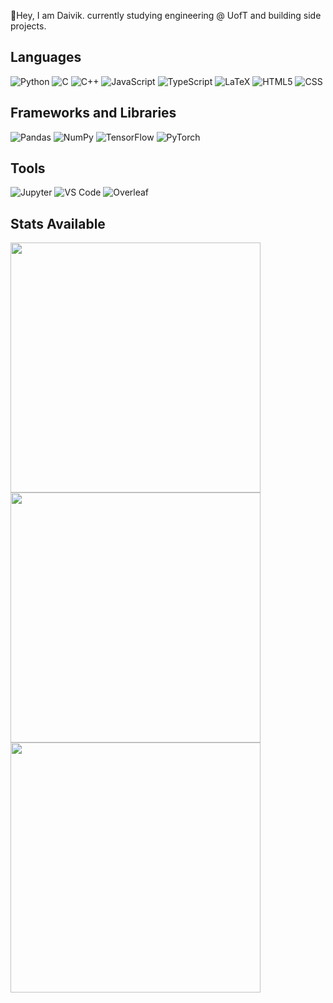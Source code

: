 👋Hey, I am Daivik. currently studying engineering @ UofT and building side projects.




## Languages

![Python](https://img.shields.io/badge/python-3670A0?style=for-the-badge&logo=python&logoColor=ffdd54)
![C](https://img.shields.io/badge/C-00599C?style=for-the-badge&logo=c&logoColor=white)
![C++](https://img.shields.io/badge/-C++-00599C?style=for-the-badge&logo=cplusplus&logoColor=white)
![JavaScript](https://img.shields.io/badge/JavaScript-F7DF1E?style=for-the-badge&logo=JavaScript&logoColor=000)
![TypeScript](https://img.shields.io/badge/TypeScript-3178C6?style=for-the-badge&logo=TypeScript&logoColor=FFF)
![LaTeX](https://img.shields.io/badge/LaTeX-47A141?style=for-the-badge&logo=LaTeX&logoColor=white)
![HTML5](https://img.shields.io/badge/html5-%23E34F26?style=for-the-badge&logo=html5&logoColor=white) 
![CSS](https://img.shields.io/badge/css-%231572B6?style=for-the-badge&logo=css3&logoColor=white)


## Frameworks and Libraries
![Pandas](https://img.shields.io/badge/Pandas-2C2D72?style=for-the-badge&logo=pandas&logoColor=white)
![NumPy](https://img.shields.io/badge/Numpy-777BB4?style=for-the-badge&logo=numpy&logoColor=white)
![TensorFlow](https://img.shields.io/badge/TensorFlow-FF6F00?style=for-the-badge&logo=TensorFlow&logoColor=white)
![PyTorch](https://img.shields.io/badge/PyTorch-EE4C2C?style=for-the-badge&logo=PyTorch&logoColor=white)

## Tools

![Jupyter](https://img.shields.io/badge/Jupyter-F37626.svg?&style=for-the-badge&logo=Jupyter&logoColor=white)
![VS Code](https://img.shields.io/badge/Visual_Studio_Code-0078D4?style=for-the-badge&logo=visual%20studio%20code&logoColor=white)
![Overleaf](https://img.shields.io/badge/Overleaf-47A141?style=for-the-badge&logo=Overleaf&logoColor=white)


## Stats Available

<img width=400 src='https://github-readme-stats.vercel.app/api?username=dhardaiv&theme=black&show_icons=true&hide_border=true&count_private=true' />
<img width=400 src='https://github-readme-streak-stats.herokuapp.com/?user=dhardaiv&theme=black&hide_border=true' />
<img width=400 src='https://github-readme-stats.vercel.app/api/top-langs/?username=dhardaiv&theme=black&show_icons=true&hide_border=true&layout=compact' />
